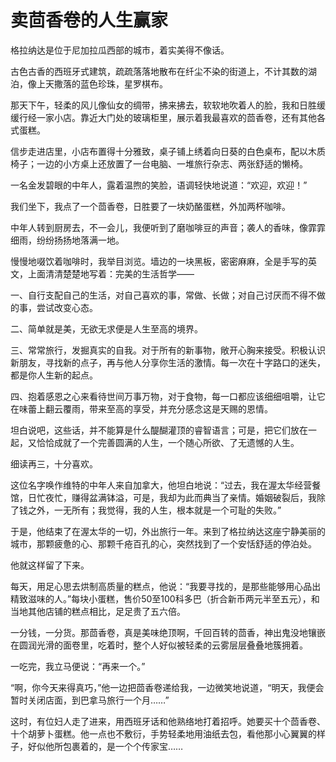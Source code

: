 # 卖茴香卷的人生赢家

格拉纳达是位于尼加拉瓜西部的城市，着实美得不像话。 

古色古香的西班牙式建筑，疏疏落落地散布在纤尘不染的街道上，不计其数的湖泊，像上天撒落的蓝色珍珠，星罗棋布。 

那天下午，轻柔的风儿像仙女的绸带，拂来拂去，软软地吹着人的脸，我和日胜缓缓行经一家小店。靠近大门处的玻璃柜里，展示着我最喜欢的茴香卷，还有其他各式蛋糕。 

信步走进店里，小店布置得十分雅致，桌子铺上绣着向日葵的白色桌布，配以木质椅子；一边的小方桌上还放置了一台电脑、一堆旅行杂志、两张舒适的懒椅。 

一名金发碧眼的中年人，露着温煦的笑脸，语调轻快地说道：“欢迎，欢迎！” 

我们坐下，我点了一个茴香卷，日胜要了一块奶酪蛋糕，外加两杯咖啡。 

中年人转到厨房去，不一会儿，我便听到了磨咖啡豆的声音；袭人的香味，像霏霏细雨，纷纷扬扬地落满一地。 

慢慢地啜饮着咖啡时，我举目浏览。墙边的一块黑板，密密麻麻，全是手写的英文，上面清清楚楚地写着：完美的生活哲学—— 

一、自行支配自己的生活，对自己喜欢的事，常做、长做；对自己讨厌而不得不做的事，尝试改变心态。 

二、简单就是美，无欲无求便是人生至高的境界。 

三、常常旅行，发掘真实的自我。对于所有的新事物，敞开心胸来接受。积极认识新朋友，寻找新的点子，再与他人分享你生活的激情。每一次在十字路口的迷失，都是你人生新的起点。 

四、抱着感恩之心来看待世间万事万物，对于食物，每一口都应该细细咀嚼，让它在味蕾上翻云覆雨，带来至高的享受，并充分感念这是天赐的恩情。 

坦白说吧，这些话，并不能算是什么醍醐灌顶的睿智语言；可是，把它们放在一起，又恰恰成就了一个完善圆满的人生，一个随心所欲、了无遗憾的人生。 

细读再三，十分喜欢。 

这位名字唤作维特的中年人来自加拿大，他坦白地说：“过去，我在渥太华经营餐馆，日忙夜忙，赚得盆满钵溢，可是，我却为此而典当了亲情。婚姻破裂后，我除了钱之外，一无所有；我觉得，我的人生，根本就是一个可耻的失败。” 

于是，他结束了在渥太华的一切，外出旅行一年。来到了格拉纳达这座宁静美丽的城市，那颗疲惫的心、那颗千疮百孔的心，突然找到了一个安恬舒适的停泊处。 

他就这样留了下来。 

每天，用足心思去烘制高质量的糕点，他说：“我要寻找的，是那些能够用心品出精致滋味的人。”每块小蛋糕，售价50至100科多巴（折合新币两元半至五元），和当地其他店铺的糕点相比，足足贵了五六倍。 

一分钱，一分货。那茴香卷，真是美味绝顶啊，千回百转的茴香，神出鬼没地镶嵌在圆润光滑的面卷里，吃着时，整个人好似被轻柔的云雾层层叠叠地簇拥着。 

一吃完，我立马便说：“再来一个。” 

“啊，你今天来得真巧，”他一边把茴香卷递给我，一边微笑地说道，“明天，我便会暂时关闭店面，到巴拿马旅行一个月……” 

这时，有位妇人走了进来，用西班牙话和他熟络地打着招呼。她要买十个茴香卷、十个胡萝卜蛋糕。他一点也不敷衍，手势轻柔地用油纸去包，看他那小心翼翼的样子，好似他所包裹着的，是一个个传家宝……